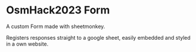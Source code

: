 # OsmHack2023 Form

A custom Form made with sheetmonkey.

Registers responses straight to a google sheet, easily embedded and styled in a own website.
